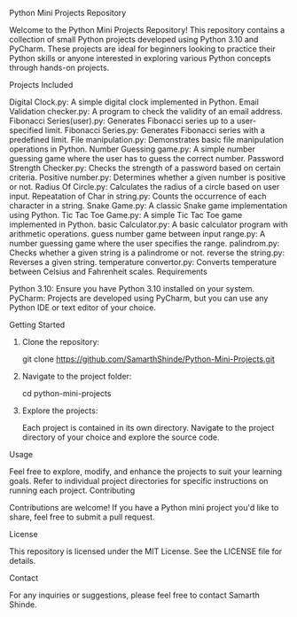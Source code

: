   Python Mini Projects Repository

Welcome to the Python Mini Projects Repository! This repository contains a collection of small Python projects developed using Python 3.10 and PyCharm. These projects are ideal for beginners looking to practice their Python skills or anyone interested in exploring various Python concepts through hands-on projects.

Projects Included

Digital Clock.py: A simple digital clock implemented in Python.
Email Validation checker.py: A program to check the validity of an email address.
Fibonacci Series(user).py: Generates Fibonacci series up to a user-specified limit.
Fibonacci Series.py: Generates Fibonacci series with a predefined limit.
File manipulation.py: Demonstrates basic file manipulation operations in Python.
Number Guessing game.py: A simple number guessing game where the user has to guess the correct number.
Password Strength Checker.py: Checks the strength of a password based on certain criteria.
Positive number.py: Determines whether a given number is positive or not.
Radius Of Circle.py: Calculates the radius of a circle based on user input.
Repeatation of Char in string.py: Counts the occurrence of each character in a string.
Snake Game.py: A classic Snake game implementation using Python.
Tic Tac Toe Game.py: A simple Tic Tac Toe game implemented in Python.
basic Calculator.py: A basic calculator program with arithmetic operations.
guess number game between input range.py: A number guessing game where the user specifies the range.
palindrom.py: Checks whether a given string is a palindrome or not.
reverse the string.py: Reverses a given string.
temperature convertor.py: Converts temperature between Celsius and Fahrenheit scales.
Requirements

Python 3.10: Ensure you have Python 3.10 installed on your system.
PyCharm: Projects are developed using PyCharm, but you can use any Python IDE or text editor of your choice.

Getting Started

1. Clone the repository:
   
	git clone https://github.com/SamarthShinde/Python-Mini-Projects.git
	

3. Navigate to the project folder:

	cd python-mini-projects

4. Explore the projects:
	
 	Each project is contained in its own directory. Navigate to the project directory of your choice and explore the source code.

Usage

Feel free to explore, modify, and enhance the projects to suit your learning goals.
Refer to individual project directories for specific instructions on running each project.
Contributing

Contributions are welcome! If you have a Python mini project you'd like to share, feel free to submit a pull request.

License

This repository is licensed under the MIT License. See the LICENSE file for details.

Contact

For any inquiries or suggestions, please feel free to contact Samarth Shinde.




